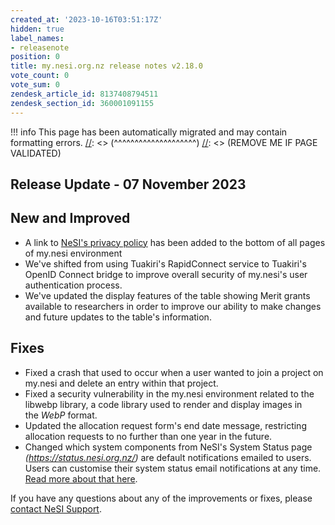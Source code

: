 ```yaml
---
created_at: '2023-10-16T03:51:17Z'
hidden: true
label_names:
- releasenote
position: 0
title: my.nesi.org.nz release notes v2.18.0
vote_count: 0
vote_sum: 0
zendesk_article_id: 8137408794511
zendesk_section_id: 360001091155
---
```




[//]: <> (REMOVE ME IF PAGE VALIDATED)
[//]: <> (vvvvvvvvvvvvvvvvvvvv)
!!! info
    This page has been automatically migrated and may contain formatting errors.
[//]: <> (^^^^^^^^^^^^^^^^^^^^)
[//]: <> (REMOVE ME IF PAGE VALIDATED)

<h2 id="ReleaseNotes-ReleaseUpdate-11.July2019">Release Update - 07 November 2023</h2>
<h2 id="ReleaseNotes-NewandImproved">New and Improved</h2>
<ul>
<li class="li1">
<span class="s1"></span>A link to <a href="https://www.nesi.org.nz/about-us/security-privacy/privacy-policy" target="_blank" rel="noopener noreferrer">NeSI's privacy policy</a> has been added to the bottom of all pages of my.nesi environment</li>
<li class="li1">We've shifted from using Tuakiri's RapidConnect service to Tuakiri's OpenID Connect bridge to improve overall security of my.nesi's user authentication process.</li>
<li class="li1">We've updated the display features of the table showing Merit grants available to researchers in order to improve our ability to make changes and future updates to the table's information.</li>
</ul>
<h2 id="ReleaseNotes-Fixes"><span>Fixes</span></h2>
<ul>
<li class="li1"><span class="s1">Fixed a crash that used to occur when a user wanted to join a project on my.nesi and delete an entry within that project.</span></li>
<li class="li1">
<span class="s1"></span>Fixed a security vulnerability in the my.nesi environment related to<span> the libwebp library, a code library used to render and display images in the <em>WebP</em> format.</span> </li>
<li class="li1">Updated the allocation request form's end date message, restricting allocation requests to no further than one year in the future.</li>
<li class="li1">Changed which system components from NeSI's System Status page <em>(<a href="https://status.nesi.org.nz/">https://status.nesi.org.nz/</a>)</em> are default notifications emailed to users. Users can customise their system status email notifications at any time. <a href="https://support.nesi.org.nz/hc/en-gb/articles/8202966997775">Read more about that here</a>.</li>
</ul>
<p>If you have any questions about any of the improvements or fixes, please <a href="mailto:support@nesi.org.nz">contact NeSI Support</a>.</p>